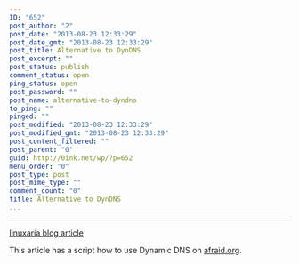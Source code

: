 ```yaml
---
ID: "652"
post_author: "2"
post_date: "2013-08-23 12:33:29"
post_date_gmt: "2013-08-23 12:33:29"
post_title: Alternative to DynDNS
post_excerpt: ""
post_status: publish
comment_status: open
ping_status: open
post_password: ""
post_name: alternative-to-dyndns
to_ping: ""
pinged: ""
post_modified: "2013-08-23 12:33:29"
post_modified_gmt: "2013-08-23 12:33:29"
post_content_filtered: ""
post_parent: "0"
guid: http://0ink.net/wp/?p=652
menu_order: "0"
post_type: post
post_mime_type: ""
comment_count: "0"
title: Alternative to DynDNS
...
```

---

<a href="http://linuxaria.com/howto/dynamic-dns-with-bash-afraid-org">linuxaria blog article</a>

This article has a script how to use Dynamic DNS on 
<a href="http://freedns.afraid.org/">afraid.org</a>.

